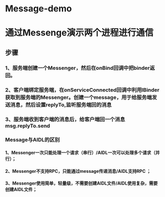 # Message-demo
# 通过Messenge演示两个进程进行通信<br>
## 步骤
### 1、服务端创建一个Messenger，然后在onBind回调中把binder返回。<br>
### 2、客户端绑定服务端，在onServiceConnected回调中利用IBinder获取到服务端的Messenger。创建一个message，用于给服务端发送消息，然后设置replyTo,监听服务端回的消息<br>
### 3、服务端收到客户端的消息后，给客户端回一个消息msg.replyTo.send

### Message与AIDL的区别
#### 1、Messenger一次只能处理一个请求（串行）/AIDL一次可以处理多个请求（并行）；<br>
#### 2、Messenger不支持RPC，只能通过message传递消息/AIDL支持RPC ；<br>
#### 3、Messenger使用简单，轻量级，不需要创建AIDL文件/AIDL使用复杂，需要创建AIDL文件；<br>
